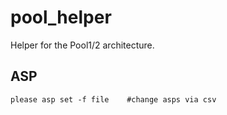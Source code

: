 # pool_helper

Helper for the Pool1/2 architecture.

## ASP

```
please asp set -f file    #change asps via csv

```